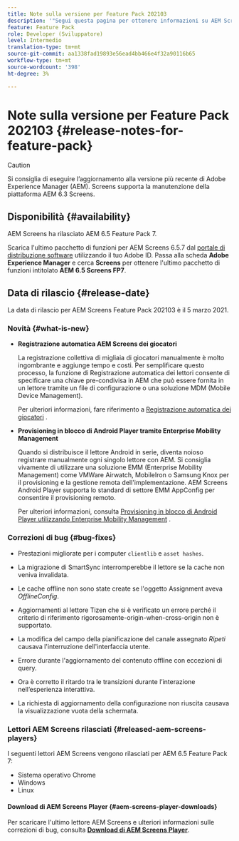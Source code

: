 ```yaml
---
title: Note sulla versione per Feature Pack 202103
description: '"Segui questa pagina per ottenere informazioni su AEM Screens Feature Pack 202103, rilasciato il 5 marzo 2021."'
feature: Feature Pack
role: Developer (Sviluppatore)
level: Intermedio
translation-type: tm+mt
source-git-commit: aa1338fad19893e56ead4bb466e4f32a90116b65
workflow-type: tm+mt
source-wordcount: '398'
ht-degree: 3%

---
```



# Note sulla versione per Feature Pack 202103 {#release-notes-for-feature-pack}

>[!CAUTION]
>Si consiglia di eseguire l’aggiornamento alla versione più recente di Adobe Experience Manager (AEM). Screens supporta la manutenzione della piattaforma AEM 6.3 Screens.

## Disponibilità {#availability}

AEM Screens ha rilasciato AEM 6.5 Feature Pack 7.

Scarica l&#39;ultimo pacchetto di funzioni per AEM Screens 6.5.7 dal [portale di distribuzione software](https://experience.adobe.com/#/downloads/content/software-distribution/en/aem.html) utilizzando il tuo Adobe ID. Passa alla scheda **Adobe Experience Manager** e cerca **Screens** per ottenere l&#39;ultimo pacchetto di funzioni intitolato **AEM 6.5 Screens FP7**.

## Data di rilascio {#release-date}

La data di rilascio per AEM Screens Feature Pack 202103 è il 5 marzo 2021.

### Novità {#what-is-new}

* **Registrazione automatica AEM Screens dei giocatori**

   La registrazione collettiva di migliaia di giocatori manualmente è molto ingombrante e aggiunge tempo e costi. Per semplificare questo processo, la funzione di Registrazione automatica dei lettori consente di specificare una chiave pre-condivisa in AEM che può essere fornita in un lettore tramite un file di configurazione o una soluzione MDM (Mobile Device Management).

   Per ulteriori informazioni, fare riferimento a [Registrazione automatica dei giocatori](/help/user-guide/auto-registration-players.md) .


* **Provisioning in blocco di Android Player tramite Enterprise Mobility Management**

   Quando si distribuisce il lettore Android in serie, diventa noioso registrare manualmente ogni singolo lettore con AEM. Si consiglia vivamente di utilizzare una soluzione EMM (Enterprise Mobility Management) come VMWare Airwatch, MobileIron o Samsung Knox per il provisioning e la gestione remota dell&#39;implementazione. AEM Screens Android Player supporta lo standard di settore EMM AppConfig per consentire il provisioning remoto.

   Per ulteriori informazioni, consulta [Provisioning in blocco di Android Player utilizzando Enterprise Mobility Management](/help/user-guide/implementing-android-player.md#implementation) .


### Correzioni di bug {#bug-fixes}

* Prestazioni migliorate per i computer `clientlib` e `asset hashes`.

* La migrazione di SmartSync interromperebbe il lettore se la cache non veniva invalidata.

* Le cache offline non sono state create se l&#39;oggetto Assignment aveva *OfflineConfig*.

* Aggiornamenti al lettore Tizen che si è verificato un errore perché il criterio di riferimento rigorosamente-origin-when-cross-origin non è supportato.

* La modifica del campo della pianificazione del canale assegnato *Ripeti* causava l&#39;interruzione dell&#39;interfaccia utente.

* Errore durante l&#39;aggiornamento del contenuto offline con eccezioni di query.

* Ora è corretto il ritardo tra le transizioni durante l’interazione nell’esperienza interattiva.

* La richiesta di aggiornamento della configurazione non riuscita causava la visualizzazione vuota della schermata.

### Lettori AEM Screens rilasciati {#released-aem-screens-players}

I seguenti lettori AEM Screens vengono rilasciati per AEM 6.5 Feature Pack 7:

* Sistema operativo Chrome
* Windows
* Linux

#### Download di AEM Screens Player {#aem-screens-player-downloads}

Per scaricare l&#39;ultimo lettore AEM Screens e ulteriori informazioni sulle correzioni di bug, consulta **[Download di AEM Screens Player](https://download.macromedia.com/screens/index.html)**.
